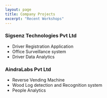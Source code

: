 ```yaml
---
layout: page
title: Company Projects
excerpt: "Recent Workshops"
---
```



### Sigsenz Technologies Pvt Ltd
- Driver Registration Application  
- Office Surveillance system
- Driver Data Analytics

### AindraLabs Pvt Ltd
- Reverse Vending Machine 
- Wood Log detection and Recognition system
- People Analytics 
